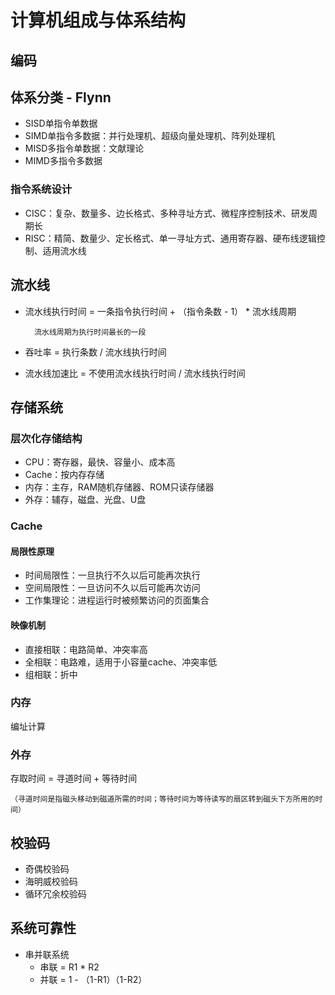 # 计算机组成与体系结构
## 编码

## 体系分类 - Flynn
- SISD单指令单数据
- SIMD单指令多数据：并行处理机、超级向量处理机、阵列处理机
- MISD多指令单数据：文献理论
- MIMD多指令多数据
### 指令系统设计
- CISC：复杂、数量多、边长格式、多种寻址方式、微程序控制技术、研发周期长
- RISC：精简、数量少、定长格式、单一寻址方式、通用寄存器、硬布线逻辑控制、适用流水线

## 流水线
- 流水线执行时间 = 一条指令执行时间 + （指令条数 - 1） * 流水线周期

        流水线周期为执行时间最长的一段
- 吞吐率 = 执行条数 / 流水线执行时间
- 流水线加速比 = 不使用流水线执行时间 / 流水线执行时间

## 存储系统
### 层次化存储结构
- CPU：寄存器，最快、容量小、成本高
- Cache：按内存存储
- 内存：主存，RAM随机存储器、ROM只读存储器
- 外存：辅存，磁盘、光盘、U盘

### Cache
#### 局限性原理
- 时间局限性：一旦执行不久以后可能再次执行
- 空间局限性：一旦访问不久以后可能再次访问
- 工作集理论：进程运行时被频繁访问的页面集合

#### 映像机制
- 直接相联：电路简单、冲突率高
- 全相联：电路难，适用于小容量cache、冲突率低
- 组相联：折中

### 内存
编址计算
### 外存
存取时间 = 寻道时间 + 等待时间

    （寻道时间是指磁头移动到磁道所需的时间；等待时间为等待读写的扇区转到磁头下方所用的时间）

## 校验码
- 奇偶校验码
- 海明威校验码
- 循环冗余校验码

## 系统可靠性
- 串并联系统
  - 串联 = R1 * R2
  - 并联 = 1 - （1-R1）（1-R2）